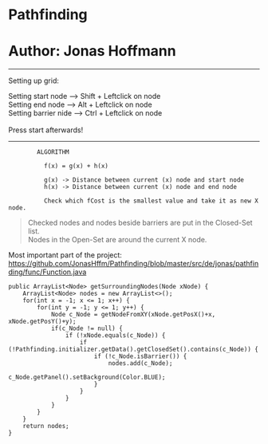 # Pathfinding
# Author: Jonas Hoffmann

____________________________________________________________

Setting up grid:

Setting start node    -->  Shift + Leftclick on node<br/>
Setting end node      -->  Alt   + Leftclick on node<br/>
Setting barrier nide  -->  Ctrl  + Leftclick on node<br/>
<br/>
Press start afterwards!<br/>

____________________________________________________________


            ALGORITHM

              f(x) = g(x) + h(x)

              g(x) -> Distance between current (x) node and start node
              h(x) -> Distance between current (x) node and end node

              Check which fCost is the smallest value and take it as new X node.
              
              
              
> Checked nodes and nodes beside barriers are put in the Closed-Set list.<br/>
> Nodes in the Open-Set are around the current X node.


Most important part of the project:<br/>
https://github.com/JonasHffm/Pathfinding/blob/master/src/de/jonas/pathfinding/func/Function.java

    public ArrayList<Node> getSurroundingNodes(Node xNode) {
        ArrayList<Node> nodes = new ArrayList<>();
        for(int x = -1; x <= 1; x++) {
            for(int y = -1; y <= 1; y++) {
                Node c_Node = getNodeFromXY(xNode.getPosX()+x, xNode.getPosY()+y);
                if(c_Node != null) {
                    if (!xNode.equals(c_Node)) {
                        if (!Pathfinding.initializer.getData().getClosedSet().contains(c_Node)) {
                            if (!c_Node.isBarrier()) {
                                nodes.add(c_Node);
                                c_Node.getPanel().setBackground(Color.BLUE);
                            }
                        }
                    }
                }
            }
        }
        return nodes;
    }


